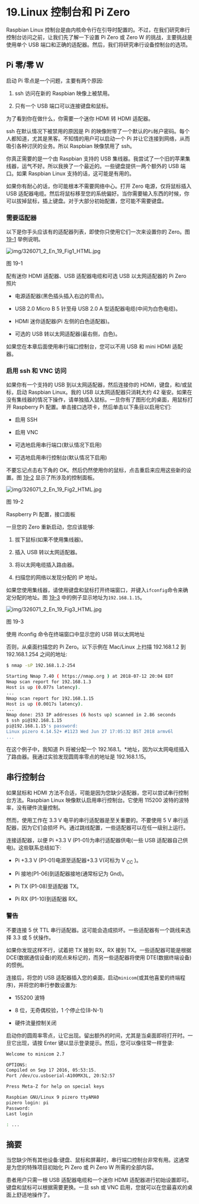 # 19.Linux 控制台和 Pi Zero

Raspbian Linux 控制台是由内核命令行在引导时配置的。不过，在我们研究串行控制台访问之前，让我们先了解一下设置 Pi Zero 或 Zero W 的挑战，主要挑战是使用单个 USB 端口和正确的适配器。然后，我们将研究串行设备控制台的选项。

## Pi 零/零 W

启动 Pi 零点是一个问题，主要有两个原因:

1.  ssh 访问在新的 Raspbian 映像上被禁用。

2.  只有一个 USB 端口可以连接键盘和鼠标。

为了看到你在做什么，你需要一个迷你 HDMI 转 HDMI 适配器。

ssh 在默认情况下被禁用的原因是 Pi 的映像附带了一个默认的`Pi`帐户密码。每个人都知道，尤其是黑客。不知情的用户可以启动一个 Pi 并让它连接到网络，从而吸引各种讨厌的业务。所以 Raspbian 映像禁用了 ssh。

你真正需要的是一个由 Raspbian 支持的 USB 集线器。我尝试了一个旧的苹果集线器，运气不好。所以我换了一个最近的。一些键盘提供一两个额外的 USB 端口。如果 Raspbian Linux 支持的话，这可能是有用的。

如果你有耐心的话，你可能根本不需要网络中心。打开 Zero 电源，仅将鼠标插入 USB 适配器电缆。然后将鼠标移至您的系统偏好。当你需要输入东西的时候，你可以拔掉鼠标，插上键盘。对于大部分初始配置，您可能不需要键盘。

### 需要适配器

以下是你手头应该有的适配器列表，即使你只使用它们一次来设置你的 Zero。图 [19-1](#Fig1) 举例说明。

![img/326071_2_En_19_Fig1_HTML.jpg](img/326071_2_En_19_Fig1_HTML.jpg)

图 19-1

配有迷你 HDMI 适配器、USB 适配器电缆和可选 USB 以太网适配器的 Pi Zero 照片

*   电源适配器(黑色插头插入右边的零点)。

*   USB 2.0 Micro B 5 针至母 USB 2.0 A 型适配器电缆(中间为白色电缆)。

*   HDMI 迷你适配器(Pi 左侧的白色适配器)。

*   可选的 USB 转以太网适配器(最右侧，白色)。

如果您在本章后面使用串行端口控制台，您可以不用 USB 和 mini HDMI 适配器。

### 启用 ssh 和 VNC 访问

如果你有一个支持的 USB 到以太网适配器，然后连接你的 HDMI，键盘，和/或鼠标，启动 Raspbian Linux。我的 USB 以太网适配器只消耗大约 42 毫安。如果在没有集线器的情况下操作，请单独插入鼠标。一旦你有了图形化的桌面，用鼠标打开 Raspberry Pi 配置。单击接口选项卡，然后单击以下条目以启用它们:

*   启用 SSH

*   启用 VNC

*   可选地启用串行端口(默认情况下启用)

*   可选地启用串行控制台(默认情况下启用)

不要忘记点击右下角的 OK。然后仍然使用你的鼠标，点击重启来应用这些新的设置。图 [19-2](#Fig2) 显示了所涉及的控制面板。

![img/326071_2_En_19_Fig2_HTML.jpg](img/326071_2_En_19_Fig2_HTML.jpg)

图 19-2

Raspberry Pi 配置，接口面板

一旦您的 Zero 重新启动，您应该能够:

1.  拔下鼠标(如果不使用集线器)。

2.  插入 USB 转以太网适配器。

3.  将以太网电缆插入路由器。

4.  扫描您的网络以发现分配的 IP 地址。

如果您使用集线器，请使用键盘和鼠标打开终端窗口，并键入`ifconfig`命令来确定分配的地址。图 [19-3](#Fig3) 中的例子显示地址为`192.168.1.15`。

![img/326071_2_En_19_Fig3_HTML.jpg](img/326071_2_En_19_Fig3_HTML.jpg)

图 19-3

使用 ifconfig 命令在终端窗口中显示您的 USB 转以太网地址

否则，从桌面扫描您的 Pi Zero。以下示例在 Mac/Linux 上扫描 192.168.1.2 到 192.168.1.254 之间的地址:

```sh
$ nmap -sP 192.168.1.2-254

Starting Nmap 7.40 ( https://nmap.org ) at 2018-07-12 20:04 EDT
Nmap scan report for 192.168.1.3
Host is up (0.077s latency).
...
Nmap scan report for 192.168.1.15
Host is up (0.0017s latency).
...
Nmap done: 253 IP addresses (6 hosts up) scanned in 2.86 seconds
$ ssh pi@192.168.1.15
pi@192.168.1.15's password:
Linux pizero 4.14.52+ #1123 Wed Jun 27 17:05:32 BST 2018 armv6l
...

```

在这个例子中，我知道 Pi 将被分配一个 192.168.1。*地址，因为以太网电缆插入了路由器。我通过实验发现圆周率零点的地址是 192.168.1.15。

## 串行控制台

如果鼠标和 HDMI 方法不合适，可能是因为您缺少适配器，您可以尝试串行控制台方法。Raspbian Linux 映像默认启用串行控制台。它使用 115200 波特的波特率，没有硬件流量控制。

然而，使用工作在 3.3 V 电平的串行适配器是至关重要的。不要使用 5 V 串行适配器，因为它们会损坏 Pi。通过跳线配置，一些适配器可以在任一级别上运行。

连接适配器，以便 Pi +3.3 V (P1-01)为串行适配器供电(一些 USB 适配器自己供电)。这些联系总结如下:

*   Pi +3.3 V (P1-01)电源至适配器+3.3 V(可标为 V <sub>CC</sub> )。

*   Pi 接地(P1-06)到适配器接地(通常标记为 Gnd)。

*   Pi TX (P1-08)至适配器 TX。

*   Pi RX (P1-10)到适配器 RX。

### 警告

不要连接 5 伏 TTL 串行适配器。这可能会造成损坏。一些适配器有一个跳线来选择 3.3 或 5 伏操作。

如果你发现这样不行，试着把 TX 接到 RX，RX 接到 TX。一些适配器可能是根据 DCE(数据通信设备)的观点来标记的，而另一些适配器将使用 DTE(数据终端设备)的惯例。

连接后，将您的 USB 适配器插入您的桌面，启动`minicom`(或其他喜爱的终端程序)，并将您的串行参数设置为:

*   155200 波特

*   8 位，无奇偶校验，1 个停止位(8-N-1)

*   硬件流量控制关闭

启动你的圆周率零点，让它出现。留出额外的时间，尤其是当桌面即将打开时。一旦它出现，请按 Enter 键以显示登录提示。然后，您可以像往常一样登录:

```sh
Welcome to minicom 2.7

OPTIONS:
Compiled on Sep 17 2016, 05:53:15.
Port /dev/cu.usbserial-A100MX3L, 20:52:57

Press Meta-Z for help on special keys

Raspbian GNU/Linux 9 pizero ttyAMA0
pizero login: pi
Password:
Last login

: ...

```

## 摘要

当您缺少所有其他设备:键盘、鼠标和屏幕时，串行端口控制台非常有用。这通常是为您的特殊项目初始化 Pi Zero 或 Pi Zero W 所需的全部内容。

患者用户只需一根 USB 适配器电缆和一个迷你 HDMI 适配器进行初始设置即可。键盘和鼠标可以根据需要更换。一旦 ssh 或 VNC 启用，您就可以在您最喜欢的桌面上舒适地操作了。